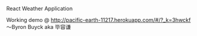 React Weather Application

Working demo @ http://pacific-earth-11217.herokuapp.com/#/?_k=3hwckf
～Byron Buyck aka 毕容谦
